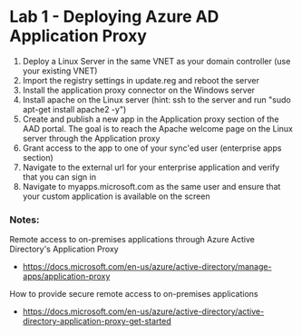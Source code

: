 # Lab 1 - Deploying Azure AD Application Proxy

1. Deploy a Linux Server in the same VNET as your domain controller (use your existing VNET)
2. Import the registry settings in update.reg and reboot the server
2. Install the application proxy connector on the Windows server
3. Install apache on the Linux server (hint: ssh to the server and run "sudo apt-get install apache2 -y")
4. Create and publish a new app in the Application proxy section of the AAD portal. The goal is to reach the Apache welcome page on the Linux server through the Application proxy
5. Grant access to the app to one of your sync'ed user (enterprise apps section)
6. Navigate to the external url for your enterprise application and verify that you can sign in
7. Navigate to myapps.microsoft.com as the same user and ensure that your custom application is available on the screen


### Notes:

Remote access to on-premises applications through Azure Active Directory's Application Proxy
* https://docs.microsoft.com/en-us/azure/active-directory/manage-apps/application-proxy

How to provide secure remote access to on-premises applications
* https://docs.microsoft.com/en-us/azure/active-directory/active-directory-application-proxy-get-started
